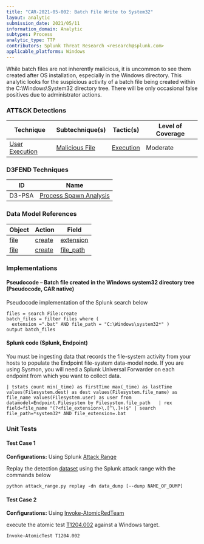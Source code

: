 ```yaml
---
title: "CAR-2021-05-002: Batch File Write to System32"
layout: analytic
submission_date: 2021/05/11
information_domain: Analytic
subtypes: Process
analytic_type: TTP
contributors: Splunk Threat Research <research@splunk.com>
applicable_platforms: Windows
---
```



While batch files are not inherently malicious, it is uncommon to see them created after OS installation, especially in the Windows directory. This analytic looks for the suspicious activity of a batch file being created within the C:\Windows\System32 directory tree. There will be only occasional false positives due to administrator actions.


### ATT&CK Detections

|Technique|Subtechnique(s)|Tactic(s)|Level of Coverage|
|---|---|---|---|
|[User Execution](https://attack.mitre.org/techniques/T1204/)|[Malicious File](https://attack.mitre.org/techniques/T1204/002/)|[Execution](https://attack.mitre.org/tactics/TA0002/)|Moderate|


### D3FEND Techniques

|ID|Name|
|---|---| 
|D3-PSA | [Process Spawn Analysis](https://d3fend.mitre.org/technique/d3f:ProcessSpawnAnalysis)| 



### Data Model References

|Object|Action|Field|
|---|---|---|
|[file](/data_model/file) | [create](/data_model/file#create) | [extension](/data_model/file#extension) |
|[file](/data_model/file) | [create](/data_model/file#create) | [file_path](/data_model/file#file_path) |



### Implementations

#### Pseudocode – Batch file created in the Windows system32 directory tree (Pseudocode, CAR native)


Pseudocode implementation of the Splunk search below


```
files = search File:create
batch_files = filter files where (
  extension =".bat" AND file_path = "C:\Windows\system32*" )
output batch_files
```


#### Splunk code (Splunk, Endpoint)


You must be ingesting data that records the file-system activity from your hosts to populate the Endpoint file-system data-model node. If you are using Sysmon, you will need a Splunk Universal Forwarder on each endpoint from which you want to collect data.


```
| tstats count min(_time) as firstTime max(_time) as lastTime values(Filesystem.dest) as dest values(Filesystem.file_name) as file_name values(Filesystem.user) as user from datamodel=Endpoint.Filesystem by Filesystem.file_path   | rex field=file_name "(?<file_extension>\.[^\.]+)$" | search file_path=*system32* AND file_extension=.bat
```



### Unit Tests

#### Test Case 1

**Configurations:** Using Splunk [Attack Range](https://github.com/splunk/attack_range)

Replay the detection [dataset](https://media.githubusercontent.com/media/splunk/attack_data/master/datasets/attack_techniques/T1204.002/batch_file_in_system32/windows-sysmon.log)  using the Splunk attack range with the commands below

```
python attack_range.py replay -dn data_dump [--dump NAME_OF_DUMP]
```

#### Test Case 2

**Configurations:** Using [Invoke-AtomicRedTeam](https://github.com/redcanaryco/invoke-atomicredteam)

execute the atomic test [T1204.002](https://github.com/redcanaryco/atomic-red-team/tree/master/atomics/T1204.002) against a Windows target.

```
Invoke-AtomicTest T1204.002
```


